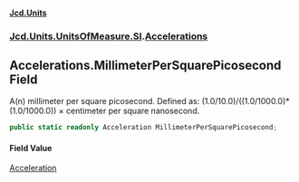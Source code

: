 #### [Jcd.Units](index.md 'index')
### [Jcd.Units.UnitsOfMeasure.SI](Jcd.Units.UnitsOfMeasure.SI.md 'Jcd.Units.UnitsOfMeasure.SI').[Accelerations](Accelerations.md 'Jcd.Units.UnitsOfMeasure.SI.Accelerations')

## Accelerations.MillimeterPerSquarePicosecond Field

A(n) millimeter per square picosecond. Defined as: (1.0/10.0)/((1.0/1000.0)*(1.0/1000.0)) × centimeter per square nanosecond.

```csharp
public static readonly Acceleration MillimeterPerSquarePicosecond;
```

#### Field Value
[Acceleration](Acceleration.md 'Jcd.Units.UnitTypes.Acceleration')